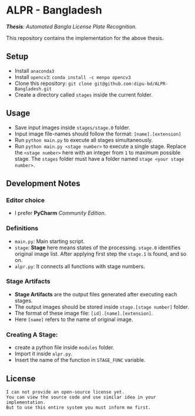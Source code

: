 # ALPR - Bangladesh

***Thesis**: Automated Bangla License Plate Recognition.*

This repository contains the implementation for the above thesis.


## Setup 
- Install `anaconda3`
- Install `opencv3`: `conda install -c menpo opencv3` 
- Clone this repository: `git clone git@github.com:dipu-bd/ALPR-Bangladesh.git`
- Create a directory called `stages` inside the current folder.


## Usage 
- Save input images inside `stages/stage.0` folder.
- Input image file-names should follow the format: `[name].[extension]`
- Run `python main.py` to execute all stages simultaneously.
- Run `python main.py <stage number>` to execute a single stage.
Replace the `<stage number>` here with an integer from `1` to maximum possible stage.
The `stages` folder must have a folder named `stage <your stage number>`.


## Development Notes

### Editor choice
- I prefer **PyCharm** *Community Edition*.

### Definitions
- `main.py`: Main starting script.
- `stage`: **Stage** here means states of the processing.
`stage.0` identifies original image list.
 After applying first step the `stage.1` is found, and so on.
- `alpr.py`: It connects all functions with stage numbers.

### Stage Artifacts
- **Stage Artifacts** are the output files generated after executing each stages.
- The output images should be stored inside `stage.[stage number]` folder.
- The format of these image file: `[id].[name].[extension]`. 
- Here `[name]` refers to the name of original image.

### Creating A Stage:
- create a python file inside `modules` folder. 
- Import it inside `alpr.py`.
- Insert the name of the function in `STAGE_FUNC` variable.



## License 
    I can not provide an open-source license yet. 
    You can view the source code and use similar idea in your implementation.
    But to use this entire system you must inform me first.
